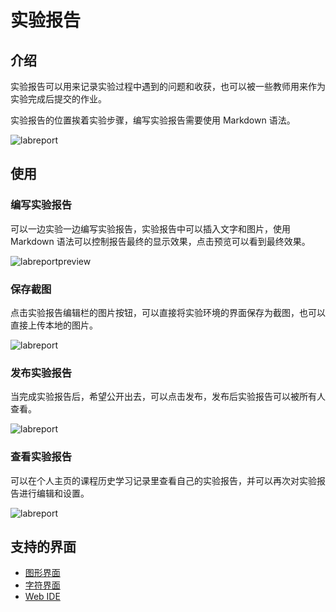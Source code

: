 # 实验报告

## 介绍

实验报告可以用来记录实验过程中遇到的问题和收获，也可以被一些教师用来作为实验完成后提交的作业。

实验报告的位置挨着实验步骤，编写实验报告需要使用 Markdown 语法。

![labreport](https://doc.shiyanlou.com/shiyanlou-docs/images/labreport.png)

## 使用

### 编写实验报告

可以一边实验一边编写实验报告，实验报告中可以插入文字和图片，使用 Markdown 语法可以控制报告最终的显示效果，点击预览可以看到最终效果。

![labreportpreview](https://doc.shiyanlou.com/shiyanlou-docs/images/labreportpreview.png)

### 保存截图

点击实验报告编辑栏的图片按钮，可以直接将实验环境的界面保存为截图，也可以直接上传本地的图片。

![labreport](https://doc.shiyanlou.com/shiyanlou-docs/images/labreportscreenshot.png)

### 发布实验报告

当完成实验报告后，希望公开出去，可以点击发布，发布后实验报告可以被所有人查看。

![labreport](https://doc.shiyanlou.com/shiyanlou-docs/images/labreportpublish.png)

### 查看实验报告

可以在个人主页的课程历史学习记录里查看自己的实验报告，并可以再次对实验报告进行编辑和设置。

![labreport](https://doc.shiyanlou.com/shiyanlou-docs/images/labreportscheck.jpg)


## 支持的界面

* [图形界面](../feature/desktop.md)
* [字符界面](../feature/terminal.md)
* [Web IDE](../feature/webide.md)
